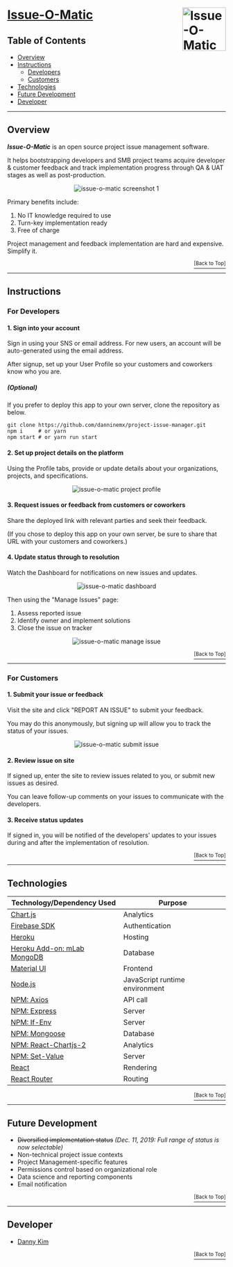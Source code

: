 # <a href="https://issue-manager.herokuapp.com">Issue-O-Matic</a> <img src="https://github.com/danninemx/project-issue-manager/blob/master/client/src/images/issue-logo-horizontal.png/" alt="Issue-O-Matic logo" align="right" height="100"> <a name="top"></a>

## Table of Contents <a name="toc"></a>

- [Overview](#overview)
- [Instructions](#instructions)
  - [Developers](#guide-developer)
  - [Customers](#guide-customer)
- [Technologies](#technologies)
- [Future Development](#future)
- [Developer](#team)

---

## Overview <a name="overview"></a>

**_Issue-O-Matic_** is an open source project issue management software.

It helps bootstrapping developers and SMB project teams acquire developer & customer feedback and track implementation progress through QA & UAT stages as well as post-production.

<p align="center"><img src="https://github.com/danninemx/project-issue-manager/blob/master/client/src/images/issue-screenshot01.png" alt="issue-o-matic screenshot 1"
> </p>

Primary benefits include:

1. No IT knowledge required to use
2. Turn-key implementation ready
3. Free of charge

Project management and feedback implementation are hard and expensive. Simplify it.

<p align='right'><a href='#top'><sup>[Back to Top]</sup></a></p>

---

## Instructions <a name="instructions"></a>

### For Developers <a name="guide-developer"></a>

#### 1. Sign into your account

Sign in using your SNS or email address. For new users, an account will be auto-generated using the email address.

After signup, set up your User Profile so your customers and coworkers know who you are.

##### (Optional)

If you prefer to deploy this app to your own server, clone the repository as below.

```
git clone https://github.com/danninemx/project-issue-manager.git
npm i     # or yarn
npm start # or yarn run start
```

#### 2. Set up project details on the platform

Using the Profile tabs, provide or update details about your organizations, projects, and specifications.

<p align="center"><img src="https://github.com/danninemx/project-issue-manager/blob/master/client/src/images/issue-project-profile-screenshot01.png" alt="issue-o-matic project profile"
> </p>

#### 3. Request issues or feedback from customers or coworkers

Share the deployed link with relevant parties and seek their feedback.

(If you chose to deploy this app on your own server, be sure to share that URL with your customers and coworkers.)

#### 4. Update status through to resolution

Watch the Dashboard for notifications on new issues and updates.

<p align="center"><img src="https://github.com/danninemx/project-issue-manager/blob/master/client/src/images/issue-dashboard-screenshot01.png" alt="issue-o-matic dashboard"
> </p>

Then using the "Manage Issues" page:

1. Assess reported issue
2. Identify owner and implement solutions
3. Close the issue on tracker

<p align="center"><img src="https://github.com/danninemx/project-issue-manager/blob/master/client/src/images/issue-manage-issue-screenshot01.png" alt="issue-o-matic manage issue"
> </p>

<p align='right'><a href='#top'><sup>[Back to Top]</sup></a></p>

---

### For Customers <a name="guide-customer"></a>

#### 1. Submit your issue or feedback

Visit the site and click "REPORT AN ISSUE" to submit your feedback.

You may do this anonymously, but signing up will allow you to track the status of your issues.

<p align="center"><img src="https://github.com/danninemx/project-issue-manager/blob/master/client/src/images/issue-submit-issue-external-screenshot01.png" alt="issue-o-matic submit issue"
> </p>

#### 2. Review issue on site

If signed up, enter the site to review issues related to you, or submit new issues as desired.

You can leave follow-up comments on your issues to communicate with the developers.

#### 3. Receive status updates

If signed in, you will be notified of the developers' updates to your issues during and after the implementation of resolution.

<p align='right'><a href='#top'><sup>[Back to Top]</sup></a></p>

---

## Technologies <a name="technologies"></a>

| Technology/Dependency Used                                                 | Purpose                        |
| -------------------------------------------------------------------------- | ------------------------------ |
| [Chart.js](https://www.npmjs.com/package/chart.js)                         | Analytics                      |
| [Firebase SDK](https://firebase.google.com/docs/auth?authuser=0)           | Authentication                 |
| [Heroku](https://heroku.com)                                               | Hosting                        |
| [Heroku Add-on: mLab MongoDB](https://elements.heroku.com/addons/mongolab) | Database                       |
| [Material UI](https://material-ui.com/)                                    | Frontend                       |
| [Node.js](https://nodejs.org/en/)                                          | JavaScript runtime environment |
| [NPM: Axios](https://www.npmjs.com/package/axios)                          | API call                       |
| [NPM: Express](https://www.npmjs.com/package/express)                      | Server                         |
| [NPM: If-Env](https://www.npmjs.com/package/if-env)                        | Server                         |
| [NPM: Mongoose](https://www.npmjs.com/package/mongoose)                    | Database                       |
| [NPM: React-Chartjs-2](https://www.npmjs.com/package/react-chartjs-2)      | Analytics                      |
| [NPM: Set-Value](https://www.npmjs.com/package/set-value)                  | Server                         |
| [React](https://github.com/facebookincubator/create-react-app)             | Rendering                      |
| [React Router](https://www.npmjs.com/package/react-router-dom)             | Routing                        |

<p align='right'><a href='#top'><sup>[Back to Top]</sup></a></p>

---

## Future Development <a name="future"></a>

- ~~Diversified implementation status~~ _(Dec. 11, 2019: Full range of status is now selectable)_
- Non-technical project issue contexts
- Project Management-specific features
- Permissions control based on organizational role
- Data science and reporting components
- Email notification

<p align='right'><a href='#top'><sup>[Back to Top]</sup></a></p>

---

## Developer <a name="team"></a>

- [Danny Kim](https://github.com/danninemx)

<p align='right'><a href='#top'><sup>[Back to Top]</sup></a></p>
